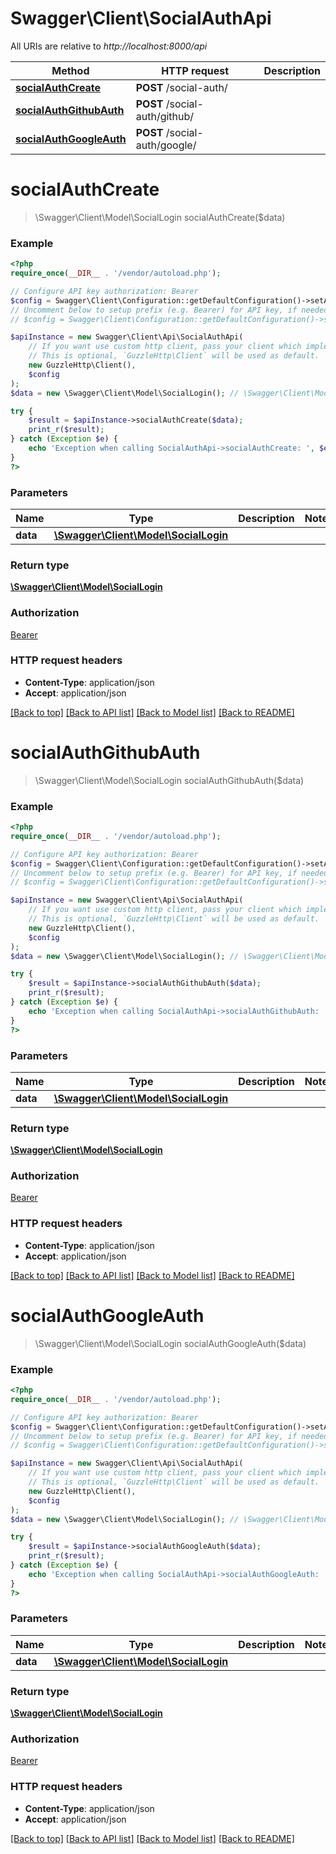 # Swagger\Client\SocialAuthApi

All URIs are relative to *http://localhost:8000/api*

Method | HTTP request | Description
------------- | ------------- | -------------
[**socialAuthCreate**](SocialAuthApi.md#socialAuthCreate) | **POST** /social-auth/ | 
[**socialAuthGithubAuth**](SocialAuthApi.md#socialAuthGithubAuth) | **POST** /social-auth/github/ | 
[**socialAuthGoogleAuth**](SocialAuthApi.md#socialAuthGoogleAuth) | **POST** /social-auth/google/ | 


# **socialAuthCreate**
> \Swagger\Client\Model\SocialLogin socialAuthCreate($data)





### Example
```php
<?php
require_once(__DIR__ . '/vendor/autoload.php');

// Configure API key authorization: Bearer
$config = Swagger\Client\Configuration::getDefaultConfiguration()->setApiKey('Authorization', 'YOUR_API_KEY');
// Uncomment below to setup prefix (e.g. Bearer) for API key, if needed
// $config = Swagger\Client\Configuration::getDefaultConfiguration()->setApiKeyPrefix('Authorization', 'Bearer');

$apiInstance = new Swagger\Client\Api\SocialAuthApi(
    // If you want use custom http client, pass your client which implements `GuzzleHttp\ClientInterface`.
    // This is optional, `GuzzleHttp\Client` will be used as default.
    new GuzzleHttp\Client(),
    $config
);
$data = new \Swagger\Client\Model\SocialLogin(); // \Swagger\Client\Model\SocialLogin | 

try {
    $result = $apiInstance->socialAuthCreate($data);
    print_r($result);
} catch (Exception $e) {
    echo 'Exception when calling SocialAuthApi->socialAuthCreate: ', $e->getMessage(), PHP_EOL;
}
?>
```

### Parameters

Name | Type | Description  | Notes
------------- | ------------- | ------------- | -------------
 **data** | [**\Swagger\Client\Model\SocialLogin**](../Model/SocialLogin.md)|  |

### Return type

[**\Swagger\Client\Model\SocialLogin**](../Model/SocialLogin.md)

### Authorization

[Bearer](../../README.md#Bearer)

### HTTP request headers

 - **Content-Type**: application/json
 - **Accept**: application/json

[[Back to top]](#) [[Back to API list]](../../README.md#documentation-for-api-endpoints) [[Back to Model list]](../../README.md#documentation-for-models) [[Back to README]](../../README.md)

# **socialAuthGithubAuth**
> \Swagger\Client\Model\SocialLogin socialAuthGithubAuth($data)





### Example
```php
<?php
require_once(__DIR__ . '/vendor/autoload.php');

// Configure API key authorization: Bearer
$config = Swagger\Client\Configuration::getDefaultConfiguration()->setApiKey('Authorization', 'YOUR_API_KEY');
// Uncomment below to setup prefix (e.g. Bearer) for API key, if needed
// $config = Swagger\Client\Configuration::getDefaultConfiguration()->setApiKeyPrefix('Authorization', 'Bearer');

$apiInstance = new Swagger\Client\Api\SocialAuthApi(
    // If you want use custom http client, pass your client which implements `GuzzleHttp\ClientInterface`.
    // This is optional, `GuzzleHttp\Client` will be used as default.
    new GuzzleHttp\Client(),
    $config
);
$data = new \Swagger\Client\Model\SocialLogin(); // \Swagger\Client\Model\SocialLogin | 

try {
    $result = $apiInstance->socialAuthGithubAuth($data);
    print_r($result);
} catch (Exception $e) {
    echo 'Exception when calling SocialAuthApi->socialAuthGithubAuth: ', $e->getMessage(), PHP_EOL;
}
?>
```

### Parameters

Name | Type | Description  | Notes
------------- | ------------- | ------------- | -------------
 **data** | [**\Swagger\Client\Model\SocialLogin**](../Model/SocialLogin.md)|  |

### Return type

[**\Swagger\Client\Model\SocialLogin**](../Model/SocialLogin.md)

### Authorization

[Bearer](../../README.md#Bearer)

### HTTP request headers

 - **Content-Type**: application/json
 - **Accept**: application/json

[[Back to top]](#) [[Back to API list]](../../README.md#documentation-for-api-endpoints) [[Back to Model list]](../../README.md#documentation-for-models) [[Back to README]](../../README.md)

# **socialAuthGoogleAuth**
> \Swagger\Client\Model\SocialLogin socialAuthGoogleAuth($data)





### Example
```php
<?php
require_once(__DIR__ . '/vendor/autoload.php');

// Configure API key authorization: Bearer
$config = Swagger\Client\Configuration::getDefaultConfiguration()->setApiKey('Authorization', 'YOUR_API_KEY');
// Uncomment below to setup prefix (e.g. Bearer) for API key, if needed
// $config = Swagger\Client\Configuration::getDefaultConfiguration()->setApiKeyPrefix('Authorization', 'Bearer');

$apiInstance = new Swagger\Client\Api\SocialAuthApi(
    // If you want use custom http client, pass your client which implements `GuzzleHttp\ClientInterface`.
    // This is optional, `GuzzleHttp\Client` will be used as default.
    new GuzzleHttp\Client(),
    $config
);
$data = new \Swagger\Client\Model\SocialLogin(); // \Swagger\Client\Model\SocialLogin | 

try {
    $result = $apiInstance->socialAuthGoogleAuth($data);
    print_r($result);
} catch (Exception $e) {
    echo 'Exception when calling SocialAuthApi->socialAuthGoogleAuth: ', $e->getMessage(), PHP_EOL;
}
?>
```

### Parameters

Name | Type | Description  | Notes
------------- | ------------- | ------------- | -------------
 **data** | [**\Swagger\Client\Model\SocialLogin**](../Model/SocialLogin.md)|  |

### Return type

[**\Swagger\Client\Model\SocialLogin**](../Model/SocialLogin.md)

### Authorization

[Bearer](../../README.md#Bearer)

### HTTP request headers

 - **Content-Type**: application/json
 - **Accept**: application/json

[[Back to top]](#) [[Back to API list]](../../README.md#documentation-for-api-endpoints) [[Back to Model list]](../../README.md#documentation-for-models) [[Back to README]](../../README.md)

